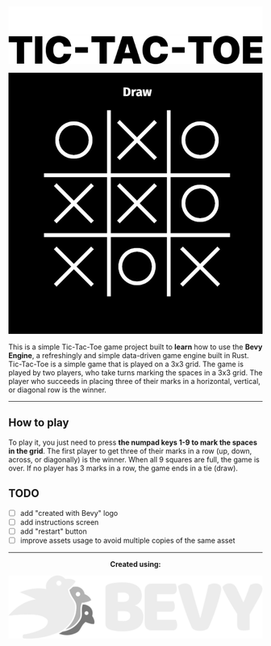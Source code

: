 <p align="center">
    <img src="assets/sprites/logo.png#gh-dark-mode-only" alt="tic-tac-toe's dark logo" />
    <img src="assets/sprites/logo_dark.png#gh-light-mode-only" alt="tic-tac-toe's light logo" />
</p>

<p align="center">
    <img src="assets/sprites/screenshot.png" alt="tic-tac-toe screenshot">
</p>

This is a simple Tic-Tac-Toe game project built to **learn** how to use the **Bevy Engine**, a refreshingly and simple data-driven game engine built in Rust. Tic-Tac-Toe is a simple game that is played on a 3x3 grid. The game is played by two players, who take turns marking the spaces in a 3x3 grid. The player who succeeds in placing three of their marks in a horizontal, vertical, or diagonal row is the winner.

---

## How to play
To play it, you just need to press **the numpad keys 1-9 to mark the spaces in the grid**. The first player to get three of their marks in a row (up, down, across, or diagonally) is the winner. When all 9 squares are full, the game is over. If no player has 3 marks in a row, the game ends in a tie (draw).

## TODO
- [ ] add "created with Bevy" logo 
- [ ] add instructions screen
- [ ] add "restart" button
- [ ] improve assets usage to avoid multiple copies of the same asset

---

<p align="center"><strong>Created using:</strong></p>
<p align="center">
    <img src="assets/sprites/bevy_logo_dark.svg" alt="bevy logo">
</p>
